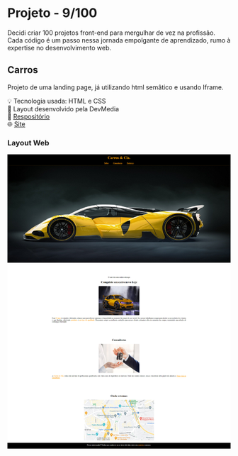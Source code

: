 # Projeto - 9/100

Decidi criar 100 projetos front-end para mergulhar de vez na profissão. Cada código é um passo nessa jornada empolgante de aprendizado, rumo à expertise no desenvolvimento web.

## Carros

Projeto de uma landing page, já utilizando html semâtico e usando Iframe.

💡 Tecnologia usada: HTML e CSS <br>
📑 Layout desenvolvido pela DevMedia <br>
📂 [Respositório](https://github.com/diego105xz/carros) <br>
🌐 [Site](https://diego105xz.github.io/carros/) <br>

### Layout Web
![WEB](https://github.com/diego105xz/RepositorioImg/blob/main/carrosWeb.jpg)

